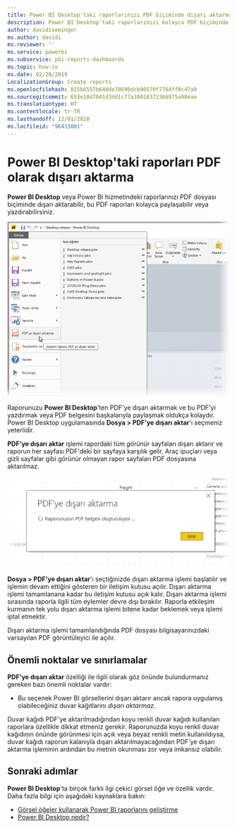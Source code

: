 ```yaml
---
title: Power BI Desktop'taki raporlarınızı PDF biçiminde dışarı aktarma
description: Power BI Desktop'taki raporlarınızı kolayca PDF biçiminde dışarı aktarın ve bu PDF raporlarını yazdırın
author: davidiseminger
ms.author: davidi
ms.reviewer: ''
ms.service: powerbi
ms.subservice: pbi-reports-dashboards
ms.topic: how-to
ms.date: 02/28/2019
LocalizationGroup: Create reports
ms.openlocfilehash: 815b8557b640de70690dcb90570f7764ff8c47a0
ms.sourcegitcommit: 653e18d7041d3dd1cf7a38010372366975a98eae
ms.translationtype: HT
ms.contentlocale: tr-TR
ms.lasthandoff: 12/01/2020
ms.locfileid: "96413001"
---
```

# <a name="export-reports-to-pdf-from-power-bi-desktop"></a>Power BI Desktop'taki raporları PDF olarak dışarı aktarma
**Power BI Desktop** veya Power BI hizmetindeki raporlarınızı PDF dosyası biçiminde dışarı aktarabilir, bu PDF raporları kolayca paylaşabilir veya yazdırabilirsiniz.

![PDF'ye dışarı aktarma](media/desktop-export-to-pdf/export-to-pdf_01.png)

Raporunuzu **Power BI Desktop**'ten PDF'ye dışarı aktarmak ve bu PDF'yi yazdırmak veya PDF belgesini başkalarıyla paylaşmak oldukça kolaydır. Power BI Desktop uygulamasında **Dosya > PDF'ye dışarı aktar**'ı seçmeniz yeterlidir.

**PDF'ye dışarı aktar** işlemi rapordaki tüm *görünür* sayfaları dışarı aktarır ve raporun her sayfası PDF'deki bir sayfaya karşılık gelir. Araç ipuçları veya gizli sayfalar gibi görünür olmayan rapor sayfaları PDF dosyasına aktarılmaz. 

![PDF'ye dışarı aktarma devam ediyor](media/desktop-export-to-pdf/export-to-pdf_02.png)

**Dosya > PDF'ye dışarı aktar**'ı seçtiğinizde dışarı aktarma işlemi başlatılır ve işlemin devam ettiğini gösteren bir iletişim kutusu açılır. Dışarı aktarma işlemi tamamlanana kadar bu iletişim kutusu açık kalır. Dışarı aktarma işlemi sırasında raporla ilgili tüm eylemler devre dışı bırakılır. Raporla etkileşim kurmanın tek yolu dışarı aktarma işlemi bitene kadar beklemek veya işlemi iptal etmektir. 

Dışarı aktarma işlemi tamamlandığında PDF dosyası bilgisayarınızdaki varsayılan PDF görüntüleyici ile açılır. 

## <a name="considerations-and-limitations"></a>Önemli noktalar ve sınırlamalar
**PDF'ye dışarı aktar** özelliği ile ilgili olarak göz önünde bulundurmanız gereken bazı önemli noktalar vardır:

* Bu seçenek Power BI görsellerini dışarı aktarır ancak rapora uygulamış olabileceğiniz duvar kağıtlarını *dışarı aktarmaz*.

Duvar kağıdı PDF'ye aktarılmadığından koyu renkli duvar kağıdı kullanılan raporlara özellikle dikkat etmeniz gerekir. Raporunuzda koyu renkli duvar kağıdının önünde görünmesi için açık veya beyaz renkli metin kullanıldıysa, duvar kağıdı raporun kalanıyla dışarı aktarılmayacağından PDF'ye dışarı aktarma işleminin ardından bu metnin okunması zor veya imkansız olabilir. 



## <a name="next-steps"></a>Sonraki adımlar
**Power BI Desktop**'ta birçok farklı ilgi çekici görsel öğe ve özellik vardır. Daha fazla bilgi için aşağıdaki kaynaklara bakın:

* [Görsel öğeler kullanarak Power BI raporlarını geliştirme](desktop-visual-elements-for-reports.md)
* [Power BI Desktop nedir?](../fundamentals/desktop-what-is-desktop.md)
